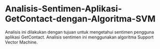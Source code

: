 # Analisis-Sentimen-Aplikasi-GetContact-dengan-Algoritma-SVM
Analisis ini dilakukan dengan tujuan untuk mengetahui sentimen pengguna aplikasi GetContact. Analisis sentimen ini menggunakan algoritma Support Vector Machine.
